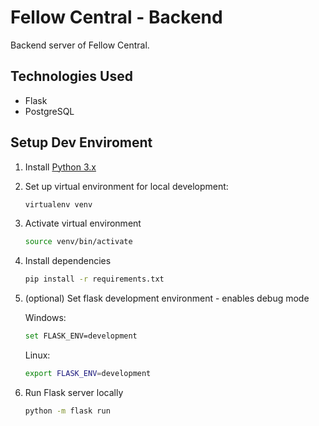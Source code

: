 # Fellow Central - Backend

Backend server of Fellow Central.

## Technologies Used

- Flask
- PostgreSQL

## Setup Dev Enviroment

1. Install [Python 3.x](https://www.python.org/downloads/)

2. Set up virtual environment for local development:
    ```bash
    virtualenv venv
    ```

3. Activate virtual environment
    ```bash
    source venv/bin/activate
    ```

4. Install dependencies
    ```bash
    pip install -r requirements.txt
    ```

5. (optional) Set flask development environment - enables debug mode

    Windows:
    ```bash
    set FLASK_ENV=development
    ```

    Linux:
    ```bash
    export FLASK_ENV=development
    ```

5. Run Flask server locally
    ```bash
    python -m flask run
    ```
